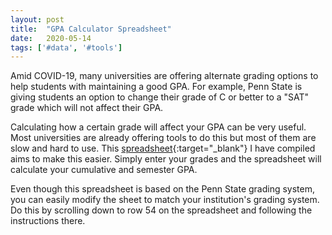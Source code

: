 ```yaml
---
layout: post
title:  "GPA Calculator Spreadsheet"
date:   2020-05-14
tags: ['#data', '#tools']
---
```


Amid COVID-19, many universities are offering alternate grading options to help students with maintaining a good GPA. For example, Penn State is giving students an option to change their grade of C or better to a "SAT" grade which will not affect their GPA.

Calculating how a certain grade will affect your GPA can be very useful. Most universities are already offering tools to do this but most of them are slow and hard to use. This [spreadsheet](https://docs.google.com/spreadsheets/u/1/d/1OqaatnKZ-zUgWHQqZqTMPoClL_gPgD0FBOpygNYVCmk/copy){:target="_blank"} <i class="fas fa-external-link-alt"></i> I have compiled aims to make this easier. Simply enter your grades and the spreadsheet will calculate your cumulative and semester GPA.

Even though this spreadsheet is based on the Penn State grading system, you can easily modify the sheet to match your institution's grading system. Do this by scrolling down to row 54 on the spreadsheet and following the instructions there.